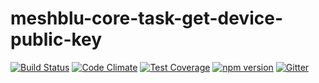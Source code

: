 # meshblu-core-task-get-device-public-key

[![Build Status](https://travis-ci.org/octoblu/meshblu-core-task-get-device-public-key.svg?branch=master)](https://travis-ci.org/octoblu/meshblu-core-task-get-device-public-key)
[![Code Climate](https://codeclimate.com/github/octoblu/meshblu-core-task-get-device-public-key/badges/gpa.svg)](https://codeclimate.com/github/octoblu/meshblu-core-task-get-device-public-key)
[![Test Coverage](https://codeclimate.com/github/octoblu/meshblu-core-task-get-device-public-key/badges/coverage.svg)](https://codeclimate.com/github/octoblu/meshblu-core-task-get-device-public-key)
[![npm version](https://badge.fury.io/js/meshblu-core-task-get-device-public-key.svg)](http://badge.fury.io/js/meshblu-core-task-get-device-public-key)
[![Gitter](https://badges.gitter.im/octoblu/help.svg)](https://gitter.im/octoblu/help)
